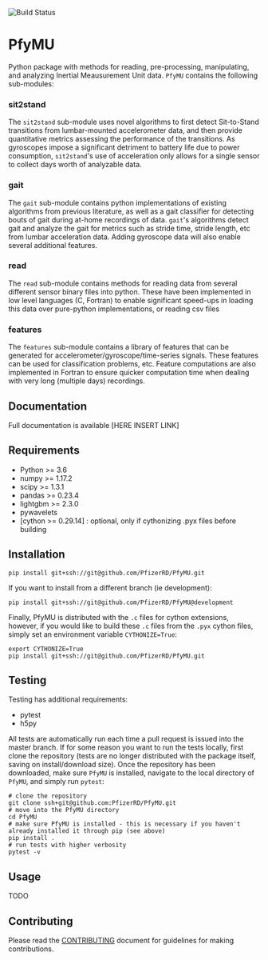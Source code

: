 ![Build Status](https://github.com/PfizerRD/PfyMU/workflows/PfyMU/badge.svg)

# PfyMU
Python package with methods for reading, pre-processing, manipulating, and analyzing Inertial Meausurement Unit data. `PfyMU` contains the following sub-modules:

### sit2stand
The `sit2stand` sub-module uses novel algorithms to first detect Sit-to-Stand transitions from lumbar-mounted accelerometer data, and then provide quantitative metrics assessing the performance of the transitions. As gyroscopes impose a significant detriment to battery life due to power consumption, `sit2stand`'s use of acceleration only allows for a single sensor to collect days worth of analyzable data.

### gait
The `gait` sub-module contains python implementations of existing algorithms from previous literature, as well as a gait classifier for detecting bouts of gait during at-home recordings of data. `gait`'s algorithms detect gait and analyze the gait for metrics such as stride time, stride length, etc from lumbar acceleration data. Adding gyroscope data will also enable several additional features.

### read
The `read` sub-module contains methods for reading data from several different sensor binary files into python. These have been implemented in low level languages (C, Fortran) to enable significant speed-ups in loading this data over pure-python implementations, or reading csv files

### features
The `features` sub-module contains a library of features that can be generated for accelerometer/gyroscope/time-series signals. These features can be used for classification problems, etc. Feature computations are also implemented in Fortran to ensure quicker computation time when dealing with very long (multiple days) recordings.

## Documentation
Full documentation is available [HERE INSERT LINK]

## Requirements
- Python >= 3.6
- numpy >= 1.17.2
- scipy >= 1.3.1
- pandas >= 0.23.4
- lightgbm >= 2.3.0
- pywavelets
- [cython >= 0.29.14] : optional, only if cythonizing .pyx files before building

## Installation
```shell script
pip install git+ssh://git@github.com/PfizerRD/PfyMU.git
```

If you want to install from a different branch (ie development):

```shell script
pip install git+ssh://git@github.com/PfizerRD/PfyMU@development
```

Finally, PfyMU is distributed with the `.c` files for cython extensions, however, if you would like to build these `.c` files from the `.pyx` cython files, simply set an environment variable `CYTHONIZE=True`:
```shell script
export CYTHONIZE=True
pip install git+ssh://git@github.com/PfizerRD/PfyMU.git
```

## Testing
Testing has additional requirements:
- pytest
- h5py

All tests are automatically run each time a pull request is issued into the master branch. If for some reason you want to run the tests locally, first clone the repository (tests are no longer distributed with the package itself, saving on install/download size). Once the repository has been downloaded, make sure `PfyMU` is installed, navigate to the local directory of `PfyMU`, and simply run `pytest`:

```shell script
# clone the repository
git clone ssh+git@github.com:PfizerRD/PfyMU.git
# move into the PfyMU directory
cd PfyMU
# make sure PfyMU is installed - this is necessary if you haven't already installed it through pip (see above)
pip install .
# run tests with higher verbosity
pytest -v
```

## Usage
TODO

## Contributing
Please read the [CONTRIBUTING](Contributing.md) document for guidelines for making contributions.
